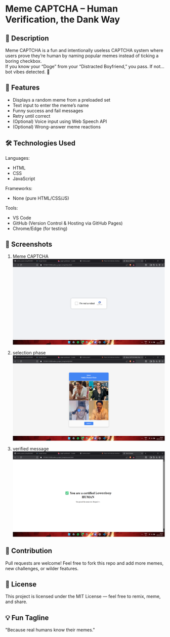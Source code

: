 
Meme CAPTCHA – Human Verification, the Dank Way
=================================================

📝 Description
--------------
Meme CAPTCHA is a fun and intentionally useless CAPTCHA system where users prove they’re human by naming popular memes instead of ticking a boring checkbox.  
If you know your “Doge” from your “Distracted Boyfriend,” you pass. If not… bot vibes detected. 😤

🚀 Features
-----------
- Displays a random meme from a preloaded set
- Text input to enter the meme’s name
- Funny success and fail messages
- Retry until correct
- (Optional) Voice input using Web Speech API
- (Optional) Wrong-answer meme reactions

🛠️ Technologies Used
----------------------
Languages:
- HTML  
- CSS  
- JavaScript  

Frameworks:
- None (pure HTML/CSS/JS)   

Tools:
- VS Code  
- GitHub (Version Control & Hosting via GitHub Pages)  
- Chrome/Edge (for testing)
## 📸 Screenshots

1.  Meme CAPTCHA 
   ![Main Screen](https://github.com/karthikmuralias/Meme_Captcha/blob/main/into.png?raw=true)

2.  selection phase    
   ![selection Message](https://github.com/karthikmuralias/Meme_Captcha/blob/main/middle.png?raw=true)

3. verified message 
   ![verified Message](https://github.com/karthikmuralias/Meme_Captcha/blob/main/last.png?raw=true)

🤝 Contribution
---------------
Pull requests are welcome! Feel free to fork this repo and add more memes, new challenges, or wilder features.

📜 License
----------
This project is licensed under the MIT License — feel free to remix, meme, and share.

💡 Fun Tagline
--------------
"Because real humans know their memes."
